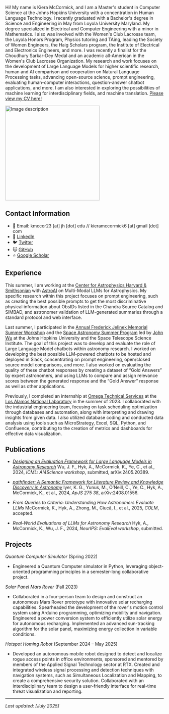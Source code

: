 <head>
    <link rel="stylesheet" type="text/css" href="styles.css">
</head>

Hi! My name is Kiera McCormick, and I am a Master's student in Computer Science at the Johns Hopkins University with a concentration in Human Language Technology. I recently graduated with a Bachelor's degree in Science and Engineering in May from Loyola University Maryland. My degree specialized in Electrical and Computer Engineering with a minor in Mathematics. I also was involved with the Women's Club Lacrosse team, the Loyola Honors Program, Physics tutoring and TAing, leading the Society of Women Engineers, the Haig Scholars program, the Institute of Electrical and Electronics Engineers, and more. I was recently a finalist for the Choudhury Sarkar-Dey Medal and an academic all-American in the Women's Club Lacrosse Organization. My research and work focuses on the development of Large Language Models for higher scientific research, human and AI comparison and cooperation on Natural Language Processing tasks, advancing open-source science, prompt engineering, evaluating human-computer interactions, question-answer chatbot applications, and more. I am also interested in exploring the possibilities of machine learning for interdisciplinary fields, and machine translation. [Please view my CV here!](./KieraMcCormickCV.pdf)

<img src="images/headshot.jpg" width="300" alt="Image description"> 

## Contact Information
- 📧 Email: kmccor23 [at] jh [dot] edu // kieramccormick6 [at] gmail [dot] com
- 🔗 [LinkedIn](https://www.linkedin.com/in/kiera-mccormick)
- 🐦 [Twitter](https://x.com/kieraamccormick) 
- 🐱 [GitHub](https://github.com/kieramccormick)
- ⭐ [Google Scholar](https://scholar.google.com/citations?user=NnnLbT4AAAAJ&hl=en&oi=sra)

## Experience
This summer, I am working at the [Center for Astrophysics Harvard & Smithsonian](https://www.cfa.harvard.edu/) with [AstroAI](https://astroai.cfa.harvard.edu/) on Multi-Modal LLMs for Astrophysics. My specific research within this project focuses on prompt engineering, such as creating the best possible prompts to get the most discriminative physical information about ObsIDs listed in the Chandra Source Catalog and SIMBAD, and astronomer validation of LLM-generated summaries through a standard protocol and web interface.

Last summer, I participated in the [Annual Frederick Jelinek Memorial Summer Workshop](https://www.clsp.jhu.edu/workshops/2024-jelinek-summer-workshop-on-speech-and-language-technology/) and the [Space Astronomy Summer Program](https://www.stsci.edu/opportunities/space-astronomy-summer-program) led by [John Wu](https://jwuphysics.github.io/) at the Johns Hopkins University and the Space Telescope Science Institute. The goal of this project was to develop and evaluate the role of Large Language Model chatbots within astronomy research. I worked on developing the best possible LLM-powered chatbots to be hosted and deployed in Slack, concentrating on prompt engineering, open/closed source model comparisons, and more. I also worked on evaluating the quality of these chatbot responses by creating a dataset of “Gold Answers” by expert astronomers, and using LLMs to compare and assign relevance scores between the generated response and the “Gold Answer” response as well as other applications.

Previously, I completed an internship at [Omega Technical Services](https://omegatechserv.com/) at the [Los Alamos National Laboratory](https://www.lanl.gov/) in the summer of 2023. I collaborated with the industrial engineering team, focusing on task scheduling optimization through databases and automation, along with interpreting and drawing insights from given data. I also utilized database coding and conducted data analysis using tools such as MicroStrategy, Excel, SQL, Python, and Confluence, contributing to the creation of metrics and dashboards for effective data visualization. 

## Publications
- [*Designing an Evaluation Framework for Large Language Models in Astronomy Research*](https://arxiv.org/abs/2405.20389)
Wu, J. F., Hyk, A., McCormick, K., Ye, C., et al., 2024, *ICML: AI4Science workshop*, submitted, arXiv:2405.20389.

- [*pathfinder: A Semantic Framework for Literature Review and Knowledge Discovery in Astronomy*](https://arxiv.org/abs/2408.01556)
Iyer, K. G., Yunus, M., O’Neill, C., Ye, C., Hyk, A., McCormick, K., et al., 2024, *ApJS 275 38*, arXiv:2408.01556.

- *From Queries to Criteria: Understanding How Astronomers Evaluate LLMs*
McCormick, K., Hyk, A., Zhong, M., Ciucă, I., et al., 2025, *COLM*, accepted. 

- *Real-World Evaluations of LLMs for Astronomy Research*
Hyk, A., McCormick, K., Wu, J. F., 2024, *NeurIPS: EvalEval workshop*, submitted.

## Projects 
*Quantum Computer Simulator* (Spring 2022)

- Engineered a Quantum Computer simulator in Python, leveraging object-oriented programming principles in a semester-long collaborative project. 

*Solar Panel Mars Rover* (Fall 2023) 

- Collaborated in a four-person team to design and construct an autonomous Mars Rover prototype with innovative solar recharging capabilities. Spearheaded the development of the rover's motion control system using Arduino programming, optimizing mobility and navigation. Engineered a power conversion system to efficiently utilize solar energy for autonomous recharging. Implemented an advanced sun-tracking algorithm for the solar panel, maximizing energy collection in variable conditions. 

*Hotspot Homing Robot* (September 2024 – May 2025)

- Developed an autonomous mobile robot designed to detect and localize rogue access points in office environments, sponsored and mentored by members of the Applied Signal Technology sector at RTX. Created and integrated wireless signal processing and detection techniques with navigation systems, such as Simultaneous Localization and Mapping, to create a comprehensive security solution. Collaborated with an interdisciplinary team to design a user-friendly interface for real-time threat visualization and reporting.

---
*Last updated: [July 2025]*
